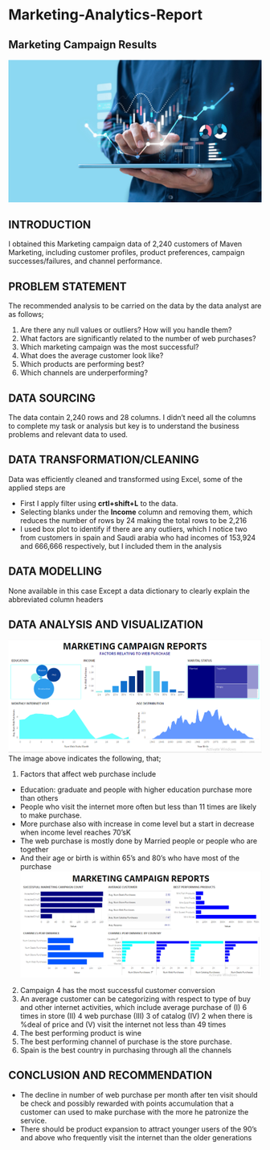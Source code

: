 # Marketing-Analytics-Report

## Marketing Campaign Results
![](Marketing-Analytics.png)
## INTRODUCTION

I obtained this Marketing campaign data of 2,240 customers of Maven Marketing, including customer profiles, product preferences, campaign successes/failures, and channel performance.

## PROBLEM STATEMENT
The recommended analysis to be carried on the data by the data analyst are as follows;
1.	Are there any null values or outliers? How will you handle them?
2.	What factors are significantly related to the number of web purchases?
3.	Which marketing campaign was the most successful?
4.	What does the average customer look like?
5.	Which products are performing best?
6.	Which channels are underperforming?

## DATA SOURCING
The data contain 2,240 rows and 28 columns. I didn’t need all the columns to complete my task or analysis but key is to understand the business problems and relevant data to used.

## DATA TRANSFORMATION/CLEANING
Data was efficiently cleaned and transformed using Excel, some of the applied steps are
-	First I apply filter using **crtl+shift+L** to the data.
-	Selecting blanks under the **Income** column and removing them, which reduces the number of rows by 24 making the total rows to be 2,216
-	I used box plot to identify if there are any outliers, which I notice two from customers in spain and Saudi arabia who had incomes of 153,924 and 666,666 respectively, but I included them in the analysis
## DATA MODELLING 
None available in this case Except a data dictionary to clearly explain the abbreviated column headers
## DATA ANALYSIS AND VISUALIZATION
![](page1.PNG)
The image above indicates the following, that;
1.	Factors that affect web purchase include
-	Education: graduate and people with higher education purchase more than others
-	People who visit the internet more often but less than 11 times are likely to make purchase.
-	More purchase also with increase in come level but a start in decrease when income level reaches 70’sK
-	 The web purchase is mostly done by Married people or people who are together
-	And their age or birth is within 65’s and 80’s who have most of the purchase
![](Page2.PNG)
2.	Campaign 4 has the most successful customer conversion
3.	An average customer can be categorizing with respect to type of buy and other internet activities, which include average purchase of (I) 6 times in store (II) 4 web purchase (III) 3 of catalog (IV) 2 when there is %deal of price and (V) visit the internet not less than 49 times
4.	The best performing product is wine
5.	The best performing channel of purchase is the store purchase.
6.	Spain is the best country in purchasing through all the channels
## CONCLUSION AND RECOMMENDATION
-	The decline in number of web purchase per month after ten visit should be check and possibly rewarded with points accumulation that a customer can used to make purchase with the more he patronize the service.
-	There should be product expansion to attract younger users of the 90’s and above who frequently visit the internet than the older generations 
